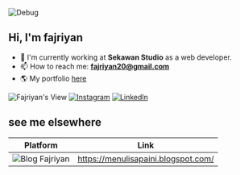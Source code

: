 ![Debug](https://b1694534.smushcdn.com/1694534/wp-content/uploads/2021/06/269f3708b5e22a1481c78707bfa14a36-2.gif?lossy=1&strip=1&webp=1)<br>

## Hi, I'm fajriyan 


- 🔭 I'm currently working at **Sekawan Studio** as a web developer.
- 📫 How to reach me: <b>fajriyan20@gmail.com</b>
- 🌎 My portfolio [here](https://fajriyan.pages.dev/)


![Fajriyan's View](https://komarev.com/ghpvc/?username=fajriyan&color=green) [![Instagram](https://img.shields.io/badge/Instagram-%23E4405F.svg?logo=Instagram&logoColor=white)](https://www.instagram.com/fajriyan.nur/) 
[![LinkedIn](https://img.shields.io/badge/LinkedIn-%230077B5.svg?logo=linkedin&logoColor=white)](https://www.linkedin.com/in/fajriyan/) 
<br>


## see me elsewhere
 | Platform | Link | 
 | --- | --- | 
 | ![Blog Fajriyan](https://img.shields.io/badge/Blogger-FF5722?style=for-the-badge&logo=blogger&logoColor=white) | https://menulisapaini.blogspot.com/ |
